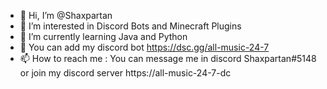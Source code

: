 - 👋 Hi, I’m @Shaxpartan
- 👀 I’m interested in Discord Bots and Minecraft Plugins
- 🌱 I’m currently learning Java and Python
- 💞️ You can add my discord bot https://dsc.gg/all-music-24-7
- 📫 How to reach me : You can message me in discord Shaxpartan#5148 or join my discord server https://all-music-24-7-dc

